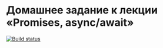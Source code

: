 # Домашнее задание к лекции «Promises, async/await»
[![Build status](https://ci.appveyor.com/api/projects/status/t6j21idiy65c76w9?svg=true)](https://ci.appveyor.com/project/Olesya1988/ajs-async-2)
